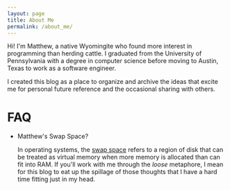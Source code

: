 ```yaml
---
layout: page
title: About Me
permalink: /about_me/
---
```


Hi! I'm Matthew, a native Wyomingite who found more 
interest in programming than herding cattle.
I graduated from the University of Pennsylvania with a 
degree in computer science before moving
to Austin, Texas to work as a software engineer.

I created this blog as a place to organize and archive
the ideas that excite me for personal future reference and
the occasional sharing with others.

# FAQ
- Matthew's Swap Space?

    In operating systems, the
    [swap space](https://www.geeksforgeeks.org/swap-space-in-operating-system/)
    refers to a region of disk that can be treated as
    virtual memory when more memory is allocated than
    can fit into RAM. If you'll work with me through the
    *loose* metaphore, I mean for this blog to eat up
    the spillage of those thoughts that I have a hard
    time fitting just in my head.



